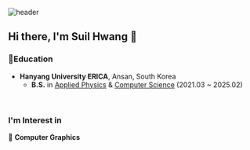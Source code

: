 ![header](https://capsule-render.vercel.app/api?type=waving&height=300&color=timeGradient&text=Suil%20Hwang)


## Hi there, I'm Suil Hwang 👋  

<h3 align="left">📖Education </h3>

* **Hanyang University ERICA**, Ansan, South Korea
    * **B.S.** in [Applied Physics](http://appliedphysics.hanyang.ac.kr/) & [Computer Science](http://sw.hanyang.ac.kr/) (2021.03 ~ 2025.02)

<br>

### I'm Interest in   
🔎 **Computer Graphics**<br>
